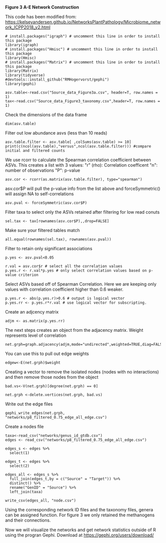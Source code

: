 **Figure 3 A-E Network Construction**




This code has been modified from:
https://kelseyandersen.github.io/NetworksPlantPathology/Microbiome_network_ICPP2018_v2.html

```{r}
# install.packages("igraph") # uncomment this line in order to install this package
library(igraph)  
# install.packages("Hmisc") # uncomment this line in order to install this package
library(Hmisc)  
# install.packages("Matrix") # uncomment this line in order to install this package
library(Matrix) 
library(tidyverse)
#devtools::install_github("RMHogervorst/gephi")
library(gephi)
```



```{r}
asv.table<-read.csv("Source_data_Figure3a.csv", header=T, row.names = 1)
tax<-read.csv("Source_data_Figure3_taxonomy.csv",header=T, row.names = 1)
```


Check the dimensions of the data frame
```{r}
dim(asv.table)

```
Filter out low abundance asvs (less than 10 reads)
```{r}
asv.table.filter <- asv.table[ ,colSums(asv.table) >= 10]
print(c(ncol(asv.table),"versus",ncol(asv.table.filter))) #compare initial and filtered counts
```

We use rcorr to calculate the Spearman correlation coefficient between ASVs. This creates a list with 3 values:
"r" (rho): Correlation coefficent
"n": number of observations
"P": p-value
```{r}
asv.cor <- rcorr(as.matrix(asv.table.filter), type="spearman")
```

asv.cor$P will pull the p-value info from the list above and forceSymmetric() will assign NA to self-correlations
```{r}
asv.pval <- forceSymmetric(asv.cor$P) 
```

Filter taxa to select only the ASVs retained after filtering for low read conuts
```{r}
sel.tax <- tax[rownames(asv.cor$P),,drop=FALSE]
```

Make sure your filtered tables match
```{r}
all.equal(rownames(sel.tax), rownames(asv.pval))
```

Filter to retain only significant associations 
```{r}
p.yes <- asv.pval<0.05
```

```{r}
r.val = asv.cor$r # select all the correlation values
p.yes.r <- r.val*p.yes # only select correlation values based on p-value criterion 
```

Select ASVs based off of Spearman Correlation. Here we are keeping only values with correlation coefficient higher than 0.6 weaker.
```{r}
p.yes.r <- abs(p.yes.r)>0.6 # output is logical vector
p.yes.rr <- p.yes.r*r.val # use logical vector for subscripting.
```

Create an adjcency matrix
```{r}
adjm <- as.matrix(p.yes.rr)
```


The next steps creates an object from the adjacency matrix. Weight represents level of correlation
```{r}
net.grph=graph.adjacency(adjm,mode="undirected",weighted=TRUE,diag=FALSE)
```

You can use this to pull out edge weights
```{r}
edgew<-E(net.grph)$weight
```


Creating a vector to remove the isolated nodes (nodes with no interactions) and then remove those nodes from the object
```{r}
bad.vs<-V(net.grph)[degree(net.grph) == 0] 

net.grph <-delete.vertices(net.grph, bad.vs)
```


Write out the edge files
```{r}
gephi_write_edges(net.grph, "networks/p8_filtered_0.75_edge_all_edge.csv")
```

Create a nodes file
```{r}
taxa<-read_csv("networks/genus_id_gtdb.csv")
edges <- read_csv("networks/p8_filtered_0.75_edge_all_edge.csv")
```

```{r}
edges_s <- edges %>% 
  select(1)
```
```{r}
edges_t <- edges %>% 
  select(2)
```
```{r}
edges_all <- edges_s %>% 
  full_join(edges_t,by = c("Source" = "Target")) %>% 
  distinct() %>% 
  rename("GenID" = "Source") %>% 
  left_join(taxa)
```

```{r}
write_csv(edges_all, "node.csv")
```
Using the corresponding network ID files and the taxonomy files, genera can be assigned function. For figure 3 we only retained the methanogens and their connections.

Now we will visualize the networks and get network statistics outside of R using the progran Gephi. Download at https://gephi.org/users/download/


